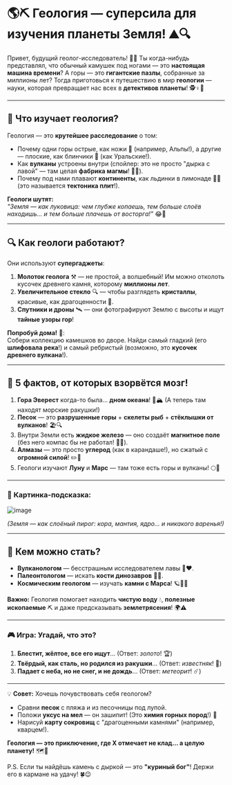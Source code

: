 # 🌎⛏️ **Геология — суперсила для изучения планеты Земля!** ⛰️🔍

Привет, будущий геолог-исследователь! 👋✨ Ты когда-нибудь представлял, что обычный камушек под ногами — это **настоящая машина времени**? А горы — это **гигантские пазлы**, собранные за миллионы лет? Тогда приготовься к путешествию в мир **геологии** — науки, которая превращает нас всех в **детективов планеты**! 🕵️♀️🌋  

---

## 🧩 **Что изучает геология?**  
Геология — это **крутейшее расследование** о том:  
- Почему одни горы острые, как ножи 🔪 (например, Альпы!), а другие — плоские, как блинчики 🥞 (как Уральские!).  
- Как **вулканы** устроены внутри (спойлер: это не просто "дырка с лавой" — там целая **фабрика магмы**! 🌋🔥).  
- Почему под нами плавают **континенты**, как льдинки в лимонаде 🧊🥤 (это называется **тектоника плит**!).  

**Геологи шутят:**  
*"Земля — как луковица: чем глубже копаешь, тем больше слоёв находишь... и тем больше плачешь от восторга!"* 😂🧅  

---

## 🔍 **Как геологи работают?**  
Они используют **супергаджеты**:  
1. **Молоток геолога** ⚒️ — не простой, а волшебный! Им можно отколоть кусочек древнего камня, которому **миллионы лет**.  
2. **Увеличительное стекло** 🔍 — чтобы разглядеть **кристаллы**, красивые, как драгоценности 💎.  
3. **Спутники и дроны** 🛰️ — они фотографируют Землю с высоты и ищут **тайные узоры гор**!  

**Попробуй дома!** 🏡:  
Собери коллекцию камешков во дворе. Найди самый гладкий (его **шлифовала река**!) и самый ребристый (возможно, это **кусочек древнего вулкана**!).  

---

## 🌟 **5 фактов, от которых взорвётся мозг!**  
1. **Гора Эверест** когда-то была... **дном океана**! 🐚🏔️ (А теперь там находят морские ракушки!)  
2. **Песок** — это **разрушенные горы** + **скелеты рыб** + **стёклышки от вулканов**! 🏖️🔍  
3. Внутри Земли есть **жидкое железо** — оно создаёт **магнитное поле** (без него компас бы не работал! 🧭💫).  
4. **Алмазы** — это просто **углерод** (как в карандаше!), но сжатый с **огромной силой**! ✏️💎  
5. Геологи изучают **Луну** и **Марс** — там тоже есть горы и вулканы! 🌕🚀  

---

### 🎨 **Картинка-подсказка:**  
![image](https://github.com/user-attachments/assets/4b78f130-714d-4635-879f-c6bd3c4d9b49)

*(Земля — как слоёный пирог: кора, мантия, ядро... и никакого варенья!)*  

---

## 💼 **Кем можно стать?**  
- **Вулканологом** — бесстрашным исследователем лавы 🌋❤️.  
- **Палеонтологом** — искать **кости динозавров** 🦖🔎.  
- **Космическим геологом** — изучать **камни с Марса**! 🪐👨🚀  

**Важно:** Геология помогает находить **чистую воду** 💧, **полезные ископаемые** ⛏️ и даже предсказывать **землетрясения**! 🌍⚠️  

---

### 🎮 **Игра: Угадай, что это?**  
1. **Блестит, жёлтое, все его ищут**... (Ответ: *золото*! 🏆)  
2. **Твёрдый, как сталь, но родился из ракушки**... (Ответ: *известняк*! 🐚)  
3. **Падает с неба, но не снег, и не дождь**... (Ответ: *метеорит*! ☄️)  

---

💡 **Совет:** Хочешь почувствовать себя геологом?  
- Сравни **песок** с пляжа и из песочницы под лупой.  
- Положи **уксус на мел** — он зашипит! (Это **химия горных пород**!) 🧪  
- Нарисуй **карту сокровищ** с "драгоценными камнями" (например, кварцем!).  

**Геология — это приключение, где X отмечает не клад... а целую планету!** 🗺️💎  

P.S. Если ты найдёшь камень с дыркой — это **"куриный бог"**! Держи его в кармане на удачу! 🍀😉  
